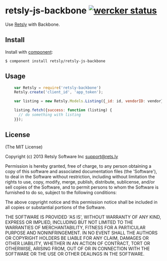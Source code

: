 # retsly-js-backbone [![wercker status](https://app.wercker.com/status/c1c25d0ddf4917a14fd0de23e515fed6/s/ "wercker status")](https://app.wercker.com/project/bykey/c1c25d0ddf4917a14fd0de23e515fed6)

Use [Retsly](https://rets.ly/) with Backbone.

## Install

Install with [component](https://github.com/component/component):

    $ component install retsly/retsly-js-backbone

## Usage

```javascript
    var Retsly = require('retsly-backbone')
    Retsly.create('client_id', 'app_token');

    var listing = new Retsly.Models.Listing({_id: id, vendorID: vendor});

    listing.fetch({success: function (listing) {
      // do something with listing
    }});
```

## License

(The MIT License)

Copyright (c) 2013 Retsly Software Inc <support@rets.ly>

Permission is hereby granted, free of charge, to any person obtaining a
copy of this software and associated documentation files (the 'Software'),
to deal in the Software without restriction, including without limitation
the rights to use, copy, modify, merge, publish, distribute, sublicense,
and/or sell copies of the Software, and to permit persons to whom the
Software is furnished to do so, subject to the following conditions:

The above copyright notice and this permission notice shall be included
in all copies or substantial portions of the Software.

THE SOFTWARE IS PROVIDED 'AS IS', WITHOUT WARRANTY OF ANY KIND, EXPRESS
OR IMPLIED, INCLUDING BUT NOT LIMITED TO THE WARRANTIES OF MERCHANTABILITY,
FITNESS FOR A PARTICULAR PURPOSE AND NONINFRINGEMENT. IN NO EVENT SHALL
THE AUTHORS OR COPYRIGHT HOLDERS BE LIABLE FOR ANY CLAIM, DAMAGES OR OTHER
LIABILITY, WHETHER IN AN ACTION OF CONTRACT, TORT OR OTHERWISE, ARISING
FROM, OUT OF OR IN CONNECTION WITH THE SOFTWARE OR THE USE OR OTHER
DEALINGS IN THE SOFTWARE.
